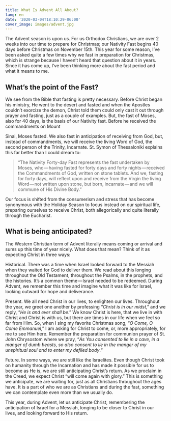 ```yaml
---
title: What Is Advent All About?
lang: en
date: '2020-03-04T18:10:29-06:00'
cover_image: images/advent.jpg
---
```

The Advent season is upon us. For us Orthodox Christians, we are over 2 weeks into our time to prepare for Christmas; our Nativity Fast begins 40 days before Christmas on November 15th. This year for some reason, I’ve been asked quite a few times why we fast in preparation for Christmas, which is strange because I haven’t heard that question about it in years. Since it has come up, I’ve been thinking more about the fast period and what it means to me.

## What’s the point of the Fast?

We see from the Bible that fasting is pretty necessary. Before Christ began his ministry, He went to the desert and fasted and when the Apostles couldn’t exorcize the demon, Christ told them could only cast it out through prayer and fasting, just as a couple of examples. But, the fast of Moses, also for 40 days, is the basis of our Nativity fast. Before he received the commandments on Mount

Sinai, Moses fasted. We also fast in anticipation of receiving from God, but, instead of commandments, we will receive the living Word of God, the second person of the Trinity, Incarnate. St. Symon of Thessaloniki explains this far better than I could dream to:

> “The Nativity Forty-day Fast represents the fast undertaken by Moses, who — having fasted for forty days and forty nights — received the Commandments of God, written on stone tablets. And we, fasting for forty days, will reflect upon and receive from the Virgin the living Word — not written upon stone, but born, incarnate — and we will commune of His Divine Body.”

Our focus is shifted from the consumerism and stress that has become synonymous with the Holiday Season to focus instead on our spiritual life, preparing ourselves to receive Christ, both allegorically and quite literally through the Eucharist.

## What is being anticipated?

The Western Christian term of Advent literally means coming or arrival and sums up this time of year nicely. What does that mean? Think of it as expecting Christ in three ways:

Historical. There was a time when Israel looked forward to the Messiah when they waited for God to deliver them. We read about this longing throughout the Old Testament, throughout the Psalms, in the prophets, and the histories. It’s a common theme — Israel needed to be redeemed. During Advent, we remember this time and imagine what it was like for Israel, looking outward for hope and deliverance.

Present. We all need Christ in our lives, to enlighten our lives. Throughout the year, we greet one another by professing “_Christ is in our midst_,” and we reply, “_He is and ever shall be_.” We know Christ is here, that we live in with Christ and Christ is with us, but there are times in our life when we feel so far from Him. So, when I sing my favorite Christmas song, “_O Come, O Come Emmanuel_,” I am asking for Christ to come, or, more appropriately, for me to see Him here. Remember the preparation for communion prayer of St. John Chrysostom where we pray, “_As You consented to lie in a cave, in a manger of dumb beasts, so also consent to lie in the manger of my unspiritual soul and to enter my defiled body_.“

Future. In some ways, we are still like the Israelites. Even though Christ took on humanity through the Incarnation and has made it possible for us to become as He is, we are still anticipating Christ’s return. As we proclaim in the Creed, we expect Christ “will come again with glory.” This is something we anticipate, we are waiting for, just as all Christians throughout the ages have. It is a part of who we are as Christians and during the fast, something we can contemplate even more than we usually do.

This year, during Advent, let us anticipate Christ, remembering the anticipation of Israel for a Messiah, longing to be closer to Christ in our lives, and looking forward to His return.
